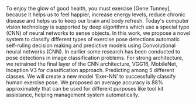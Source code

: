 To enjoy the glow of good health, you must exercise [Gene Tunney], because it helps us to feel happier, increase energy levels, reduce chronic disease and helps us to keep our brain and body refresh. Today's computer vision technology is supported by deep algorithms which use a special type (CNN) of neural networks to sense objects. In this work, we propose a novel system to classify different types of exercise pose detections automatic self-ruling decision making and predictive models using Convolutional neural networks (CNN). In earlier some research has been conducted to pose detections in image classification problems. For strong architecture, we retrained the final layer of the CNN architecture, VGG16, MobileNet, Inception V3 for classification approach. Predicting among 5 different classes. We will create a new model ‘Exer-NN’ to successfully classify human exercise pose. We proposed an average accuracy is 88% approximately that can be used for different purposes like tool kit assistance, helping management system automatically.
